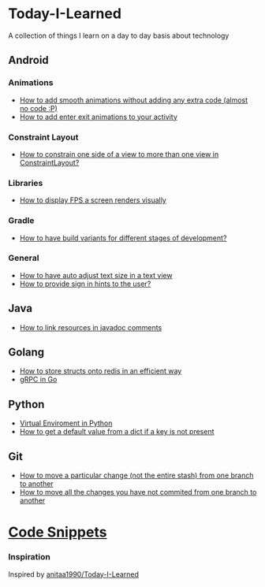 # Today-I-Learned
A collection of things I learn on a day to day basis about technology

## Android

### Animations
- [How to add smooth animations without adding any extra code (almost no code :P)](android/animations/basics.md)
- [How to add enter exit animations to your activity](android/animations/content-transitions.md)

### Constraint Layout
- [How to constrain one side of a view to more than one view in ConstraintLayout?](android/constraint-layout/barriers.md)

### Libraries
- [How to display FPS a screen renders visually](android/libraries/TinyDancer.md)

### Gradle
- [How to have build variants for different stages of development?](android/gradle/build-variants.md)

### General
- [How to have auto adjust text size in a text view](android/general/autotextsize.md)
- [How to provide sign in hints to the user?](android/general/sign-in-hints.md)


## Java
- [How to link resources in javadoc comments](java/linking-resources-in-javadoc-comments.md)

## Golang
- [How to store structs onto redis in an efficient way](golang/store-struct-in-redis.md)
- [gRPC in Go](golang/grpc-in-go.md)

## Python
- [Virtual Enviroment in Python](python/virtual-environment.md)
- [How to get a default value from a dict if a key is not present](python/default-value-from-a-dict.md)

## Git
- [How to move a particular change (not the entire stash) from one branch to another](git/cherry-pick.md)
- [How to move all the changes you have not commited from one branch to another](git/stash-unstash.md)

# [Code Snippets](code-snippets/readme.md)

### Inspiration
Inspired by [anitaa1990/Today-I-Learned](https://github.com/anitaa1990/Today-I-Learned)

